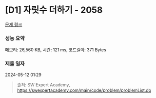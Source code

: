 # [D1] 자릿수 더하기 - 2058 

[문제 링크](https://swexpertacademy.com/main/code/problem/problemDetail.do?contestProbId=AV5QPRjqA10DFAUq) 

### 성능 요약

메모리: 26,560 KB, 시간: 121 ms, 코드길이: 371 Bytes

### 제출 일자

2024-05-12 01:29



> 출처: SW Expert Academy, https://swexpertacademy.com/main/code/problem/problemList.do